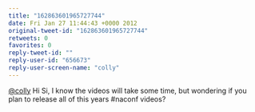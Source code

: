 ```yaml
---
title: "162863601965727744"
date: Fri Jan 27 11:44:43 +0000 2012
original-tweet-id: "162863601965727744"
retweets: 0
favorites: 0
reply-tweet-id: ""
reply-user-id: "656673"
reply-user-screen-name: "colly"
---
```

<a href="https://twitter.com/colly">@colly</a> Hi Si, I know the videos will take some time, but wondering if you plan to release all of this years #naconf videos?
